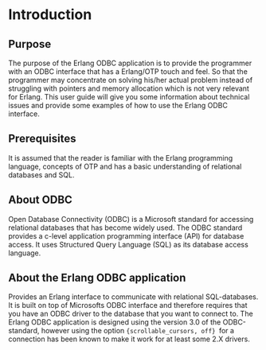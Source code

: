 <!--
%CopyrightBegin%

Copyright Ericsson AB 2023. All Rights Reserved.

Licensed under the Apache License, Version 2.0 (the "License");
you may not use this file except in compliance with the License.
You may obtain a copy of the License at

    http://www.apache.org/licenses/LICENSE-2.0

Unless required by applicable law or agreed to in writing, software
distributed under the License is distributed on an "AS IS" BASIS,
WITHOUT WARRANTIES OR CONDITIONS OF ANY KIND, either express or implied.
See the License for the specific language governing permissions and
limitations under the License.

%CopyrightEnd%
-->
# Introduction

## Purpose

The purpose of the Erlang ODBC application is to provide the programmer with an
ODBC interface that has a Erlang/OTP touch and feel. So that the programmer may
concentrate on solving his/her actual problem instead of struggling with
pointers and memory allocation which is not very relevant for Erlang. This user
guide will give you some information about technical issues and provide some
examples of how to use the Erlang ODBC interface.

## Prerequisites

It is assumed that the reader is familiar with the Erlang programming language,
concepts of OTP and has a basic understanding of relational databases and SQL.

## About ODBC

Open Database Connectivity (ODBC) is a Microsoft standard for accessing
relational databases that has become widely used. The ODBC standard provides a
c-level application programming interface (API) for database access. It uses
Structured Query Language (SQL) as its database access language.

## About the Erlang ODBC application

Provides an Erlang interface to communicate with relational SQL-databases. It is
built on top of Microsofts ODBC interface and therefore requires that you have
an ODBC driver to the database that you want to connect to. The Erlang ODBC
application is designed using the version 3.0 of the ODBC-standard, however
using the option `{scrollable_cursors, off} `for a connection has been known to
make it work for at least some 2.X drivers.
